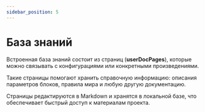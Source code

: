 ```yaml
---
sidebar_position: 5
---
```


# База знаний

Встроенная база знаний состоит из страниц (**userDocPages**), которые можно связывать с конфигурациями или конкретными произведениями. 

Такие страницы помогают хранить справочную информацию: описания параметров блоков, правила мира и любую другую документацию.

Страницы редактируются в Markdown и хранятся в локальной базе, что обеспечивает быстрый доступ к материалам проекта.
